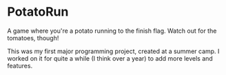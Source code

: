 # PotatoRun
A game where you're a potato running to the finish flag. Watch out for the tomatoes, though!

This was my first major programming project, created at a summer camp. I worked on it for quite a while (I think over a year) to add more levels and features.
